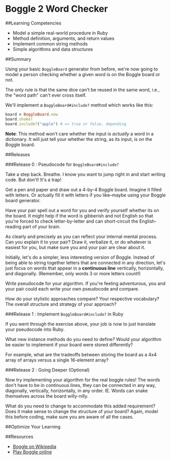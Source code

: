 # Boggle 2 Word Checker

##Learning Competencies

* Model a simple real-world procedure in Ruby
* Method definition, arguments, and return values
* Implement common string methods
* Simple algorithms and data structures

##Summary

Using your basic `BoggleBoard` generator from before, we're now going to model a person checking whether a given word is on the Boggle board or not.

The only rule is that the same dice can't be reused in the same word, i.e., the "word path" can't ever cross itself.

We'll implement a `BoggleBoard#include?` method which works like this:

```ruby
board = BoggleBoard.new
board.shake!
board.include?("apple") # => true or false, depending
```

**Note**: This method won't care whether the input is *actually* a word in a dictionary. It will just tell your whether the string, as its input, is on the Boggle board.

##Releases

###Release 0 : Pseudocode for `BoggleBoard#include?`

Take a step back. Breathe. I know you want to jump right in and start writing code. But don't! It's a trap!

Get a pen and paper and draw out a 4-by-4 Boggle board. Imagine it filled with letters. Or actually fill it with letters if you like–maybe using your Boggle board generator.

Have your pair spell out a word for you and verify yourself whether its on the board. It might help if the word is gibberish and not English so that you're forced to check letter-by-letter and can short-circuit the English-reading part of your brain.

As clearly and precisely as you can reflect your internal mental process. Can you explain it to your pair? Draw it, verbalize it, or do whatever is easiest for you, but make sure you and your pair are clear about it.

Initially, let's do a simpler, less interesting version of Boggle. Instead of being able to string together letters that are connected in any direction, let's just focus on words that appear in a **continuous line** vertically, horizontally, and diagonally. (Remember, only words 3 or more letters count!)

Write pseudocode for your algorithm. If you're feeling adventurous, you and your pair could each write your own pseudocode and compare.

How do your stylistic approaches compare? Your respective vocabulary? The overall structure and strategy of your approach?

###Release 1 : Implement `BoggleBoard#include?` in Ruby

If you went through the exercise above, your job is now to just translate your pseudocode into Ruby.

What new instance methods do you need to define? Would your algorithm be easier to implement if your board were stored differently?

For example, what are the tradeoffs between storing the board as a 4x4 array of arrays versus a single 16-element array?

###Release 2 : Going Deeper (Optional)

Now try implementing your algorithm for the real boggle rules! The words don't have to be in continuous lines, they can be connected in any way, diagonally, vertically, horizontally, in any order. IE. Words can snake themselves across the board willy-nilly.

What do you need to change to accommodate this added requirement? Does it make sense to change the structure of your board? Again, model this before coding, make sure you are aware of all the cases.


##Optimize Your Learning

##Resources

* [Boggle on Wikipedia](http://en.wikipedia.org/wiki/Boggle)
* [Play Boggle online](http://www.wordplays.com/boggle)

